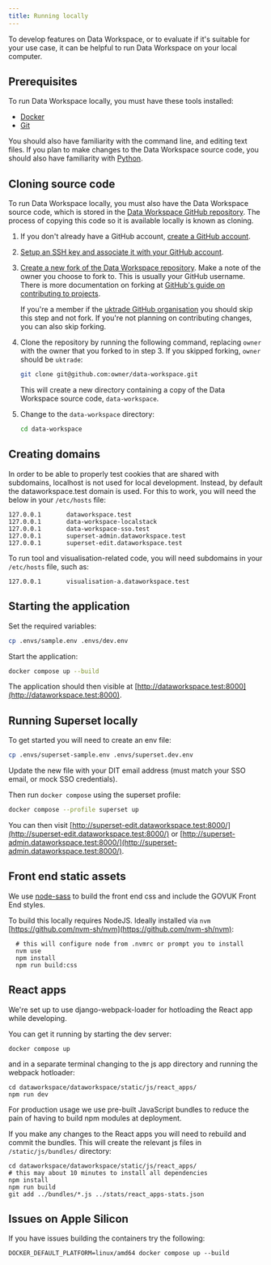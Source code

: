 ```yaml
---
title: Running locally
---
```


To develop features on Data Workspace, or to evaluate if it's suitable for your use case, it can be helpful to run Data Workspace on your local computer.


## Prerequisites

To run Data Workspace locally, you must have these tools installed:

- [Docker](https://docs.docker.com/get-docker/)
- [Git](https://git-scm.com/book/en/v2/Getting-Started-Installing-Git)

You should also have familiarity with the command line, and editing text files. If you plan to make changes to the Data Workspace source code, you should also have familiarity with [Python](https://www.python.org/).


## Cloning source code

To run Data Workspace locally, you must also have the Data Workspace source code, which is stored in the [Data Workspace GitHub repository](https://github.com/uktrade/data-workspace). The process of copying this code so it is available locally is known as cloning.

1. If you don't already have a GitHub account, [create a GitHub account](https://github.com/signup).

2. [Setup an SSH key and associate it with your GitHub account](https://docs.github.com/en/authentication/connecting-to-github-with-ssh/adding-a-new-ssh-key-to-your-github-account).

3. [Create a new fork of the Data Workspace repository](https://github.com/uktrade/data-workspace/fork). Make a note of the owner you choose to fork to. This is usually your GitHub username. There is more documentation on forking at [GitHub's guide on contributing to projects](https://docs.github.com/en/get-started/quickstart/contributing-to-projects).
    
    If you're a member if the [uktrade GitHub organisation](https://github.com/uktrade) you should skip this step and not fork. If you're not planning on contributing changes, you can also skip forking.


4. Clone the repository by running the following command, replacing `owner` with the owner that you forked to in step 3. If you skipped forking, `owner` should be `uktrade`:

    ```bash
    git clone git@github.com:owner/data-workspace.git
    ```

    This will create a new directory containing a copy of the Data Workspace source code, `data-workspace`.

5. Change to the `data-workspace` directory:

    ```bash
    cd data-workspace
    ```

## Creating domains

In order to be able to properly test cookies that are shared with subdomains, localhost is not used for local development. Instead, by default the dataworkspace.test domain is used. For this to work, you will need the below in your `/etc/hosts` file:

```
127.0.0.1       dataworkspace.test
127.0.0.1       data-workspace-localstack
127.0.0.1       data-workspace-sso.test
127.0.0.1       superset-admin.dataworkspace.test
127.0.0.1       superset-edit.dataworkspace.test
```

To run tool and visualisation-related code, you will need subdomains in your `/etc/hosts` file, such as: 

```
127.0.0.1       visualisation-a.dataworkspace.test
```


## Starting the application

Set the required variables:

```bash
cp .envs/sample.env .envs/dev.env
```

Start the application:

```bash
docker compose up --build
```

The application should then visible at [http://dataworkspace.test:8000](http://dataworkspace.test:8000).

## Running Superset locally

To get started you will need to create an env file:

```bash
cp .envs/superset-sample.env .envs/superset.dev.env
```

Update the new file with your DIT email address (must match your SSO email, or mock SSO credentials).

Then run `docker compose` using the superset profile:

```bash
docker compose --profile superset up
```

You can then visit [http://superset-edit.dataworkspace.test:8000/](http://superset-edit.dataworkspace.test:8000/) or [http://superset-admin.dataworkspace.test:8000/](http://superset-admin.dataworkspace.test:8000/).


## Front end static assets

We use [node-sass](https://github.com/sass/node-sass#command-line-interface) to build the front end css and include the GOVUK Front End styles.

To build this locally requires NodeJS. Ideally installed via `nvm` [https://github.com/nvm-sh/nvm](https://github.com/nvm-sh/nvm):


```
  # this will configure node from .nvmrc or prompt you to install
  nvm use
  npm install
  npm run build:css
```


## React apps

We're set up to use django-webpack-loader for hotloading the React app while developing. 

You can get it running by starting the dev server:

```shell
docker compose up
```

and in a separate terminal changing to the js app directory and running the webpack hotloader:

```shell
cd dataworkspace/dataworkspace/static/js/react_apps/
npm run dev
```

For production usage we use pre-built JavaScript bundles to reduce the pain of having to build npm modules at deployment.

If you make any changes to the React apps you will need to rebuild and commit the bundles. 
This will create the relevant js files in `/static/js/bundles/` directory:

```shell
cd dataworkspace/dataworkspace/static/js/react_apps/
# this may about 10 minutes to install all dependencies
npm install
npm run build
git add ../bundles/*.js ../stats/react_apps-stats.json
```


## Issues on Apple Silicon

If you have issues building the containers try the following:

```
DOCKER_DEFAULT_PLATFORM=linux/amd64 docker compose up --build
```
